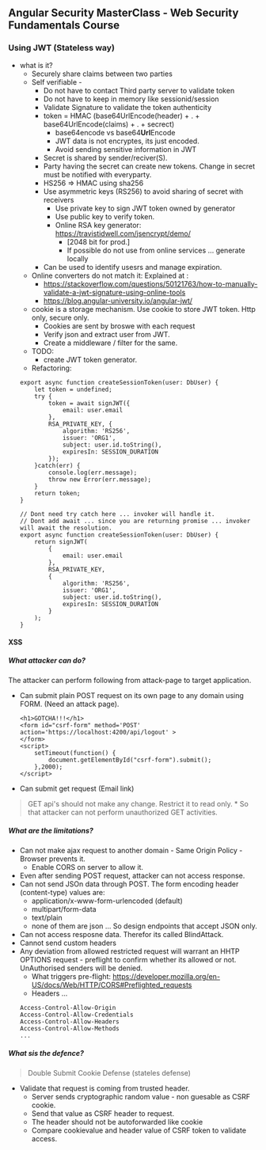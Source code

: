 ## Angular Security MasterClass - Web Security Fundamentals Course

### Using JWT (Stateless way)
* what is it?
    * Securely share claims between two parties
    * Self verifiable - 
        * Do not have to contact Third party server to validate token
        * Do not have to keep in memory like sessionid/session
        * Validate Signature to validate the token authenticity
        * token = HMAC (base64UrlEncode(header) + . + base64UrlEncode(claims) + . + secrect)
            * base64encode vs base64**Url**Encode
            * JWT data is not encryptes, its just encoded.
            * Avoid sending sensitive information in JWT
        * Secret is shared by sender/reciver(S).
        * Party having the secret can create new tokens. Change in secret must be notified with everyparty.  
        * HS256 => HMAC using sha256 
        * Use asymmetric keys (RS256) to avoid sharing of secret with receivers
            * Use private key to sign JWT token owned by generator
            * Use public key to verify token.
            * Online RSA key generator: https://travistidwell.com/jsencrypt/demo/   
                * [2048 bit for prod.]
                * If possible do not use from online services ... generate locally
        * Can be used to identify usesrs and manage expiration.
    * Online converters do not match it: Explained at : 
        * https://stackoverflow.com/questions/50121763/how-to-manually-validate-a-jwt-signature-using-online-tools
        * https://blog.angular-university.io/angular-jwt/
    * cookie is a storage mechanism. Use cookie to store JWT token. Http only, secure only.
        * Cookies are sent by broswe with each request
        * Verify json and extract user from JWT.
        * Create a middleware / filter for the same.
    * TODO:
        * create JWT token generator.
    * Refactoring:
    ```
    export async function createSessionToken(user: DbUser) {
        let token = undefined;
        try {
            token = await signJWT({
                email: user.email
            }, 
            RSA_PRIVATE_KEY, { 
                algorithm: 'RS256',
                issuer: 'ORG1',
                subject: user.id.toString(),
                expiresIn: SESSION_DURATION 
            });
        }catch(err) {
            console.log(err.message);
            throw new Error(err.message);
        }
        return token;
    }

    // Dont need try catch here ... invoker will handle it.
    // Dont add await ... since you are returning promise ... invoker will await the resolution.
    export async function createSessionToken(user: DbUser) {
        return signJWT(
            {
                email: user.email
            }, 
            RSA_PRIVATE_KEY, 
            { 
                algorithm: 'RS256',
                issuer: 'ORG1',
                subject: user.id.toString(),
                expiresIn: SESSION_DURATION 
            }
        );
    }
    ```
#### XSS
##### What attacker can do?
The attacker can perform following from attack-page to target application. 
* Can submit plain POST request on its own page to any domain using FORM. (Need an attack page).
    ```
    <h1>GOTCHA!!!</h1>
    <form id="csrf-form" method='POST' action='https://localhost:4200/api/logout' >
    </form>
    <script>
        setTimeout(function() {
            document.getElementById("csrf-form").submit();
        },2000);
    </script>
    ```
* Can submit get request (Email link)
> GET api's should not make any change. Restrict it to read only. 
    * So that attacker can not perform unauthorized GET activities.

##### What are the limitations?
* Can not make ajax request to another domain - Same Origin Policy - Browser prevents it.
    * Enable CORS on server to allow it.
* Even after sending POST request, attacker can not access response. 
* Can not send JSOn data through POST. The form encoding header (content-type) values are:
    * application/x-www-form-urlencoded (default)
    * multipart/form-data
    * text/plain
    * none of them are json ... So design endpoints that accept JSON only.
* Can not access resposne data. Therefor its called BlindAttack.
* Cannot send custom headers
* Any deviation from allowed restricted request will warrant an HHTP OPTIONS request - preflight to confirm whether its allowed or not. UnAuthorised senders will be denied.
    * What triggers pre-flight: https://developer.mozilla.org/en-US/docs/Web/HTTP/CORS#Preflighted_requests
    * Headers ... 
    ```
    Access-Control-Allow-Origin
    Access-Control-Allow-Credentials
    Access-Control-Allow-Headers
    Access-Control-Allow-Methods
    ...
    ```

##### What sis the defence?
> Double Submit Cookie Defense (stateles defense)
* Validate that request is coming from trusted header.
    * Server sends cryptographic random value - non guesable as CSRF cookie.
    * Send that value as CSRF header to request.
    * The header should not be autoforwarded like cookie
    * Compare cookievalue and header value of CSRF token to validate access.
